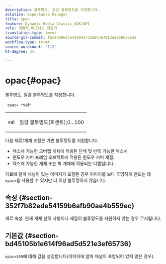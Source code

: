 ```yaml
---
description: 불투명도. 질감 불투명도를 지정합니다.
solution: Experience Manager
title: opac
feature: Dynamic Media Classic,SDK/API
role: 개발자,비즈니스 전문가
translation-type: tm+mt
source-git-commit: f6c97606d7a4209427316d7367013ad9585a5cae
workflow-type: tm+mt
source-wordcount: '112'
ht-degree: 3%

---
```



# opac{#opac}

불투명도. 질감 불투명도를 지정합니다.

` opac= *`val`*`

<table id="simpletable_6AB8CD75F526469FBC9FEAE049792EF2"> 
 <tr class="strow"> 
  <td class="stentry"> <p> <span class="varname"> val  </span> </p> </td> 
  <td class="stentry"> <p>질감 불투명도(퍼센트);0...100 </p> </td> 
 </tr> 
</table>

다음 재료/개체 조합은 가변 불투명도를 지원합니다.

* 텍스처 가능한 오버랩 개체에 적용된 단색 및 반복 가능한 텍스처
* 윈도우 커버 프레임 오브젝트에 적용된 윈도우 커버 재질.
* 텍스처 가능한 개체 또는 벽 개체에 적용되는 디캘입니다.

자료에 알파 채널이 있는 이미지가 포함된 경우 이미지를 보다 투명하게 만드는 데 `opac=`을 사용할 수 있지만 더 이상 불투명하지 않습니다.

## 속성 {#section-352f7b82ede54159b6afb90ae4b559ec}

재료 속성. 현재 개체 선택 사항이나 재질이 불투명도를 지원하지 않는 경우 무시됩니다.

## 기본값 {#section-bd45105b1e614f96ad5d521e3ef65736}

`opac=100`에 대해 값을 설정합니다(이미지에 알파 채널이 포함되어 있지 않은 경우).
